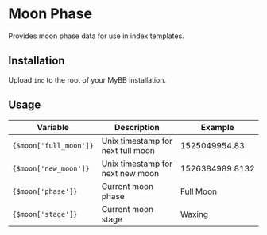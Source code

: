 # Moon Phase
Provides moon phase data for use in index templates.

## Installation
Upload `inc` to the root of your MyBB installation.

## Usage
| Variable               | Description                       | Example         |
|------------------------|-----------------------------------|-----------------|
| `{$moon['full_moon']}` | Unix timestamp for next full moon | 1525049954.83   |
| `{$moon['new_moon']}`  | Unix timestamp for next new moon  | 1526384989.8132 |
| `{$moon['phase']}`     | Current moon phase                | Full Moon       |
| `{$moon['stage']}`     | Current moon stage                | Waxing          |
